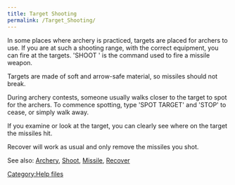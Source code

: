 ```yaml
---
title: Target Shooting
permalink: /Target_Shooting/
---
```


In some places where archery is practiced, targets are placed for
archers to use. If you are at such a shooting range, with the correct
equipment, you can fire at the targets. 'SHOOT <target>' is the command
used to fire a missile weapon.

Targets are made of soft and arrow-safe material, so missiles should not
break.

During archery contests, someone usually walks closer to the target to
spot for the archers. To commence spotting, type 'SPOT TARGET' and
'STOP' to cease, or simply walk away.

If you examine or look at the target, you can clearly see where on the
target the missiles hit.

Recover will work as usual and only remove the missiles you shot.

See also: [Archery](Archery "wikilink"), [Shoot](Shoot "wikilink"),
[Missile](Missile "wikilink"), [Recover](Recover "wikilink")

[Category:Help files](Category:Help_files "wikilink")